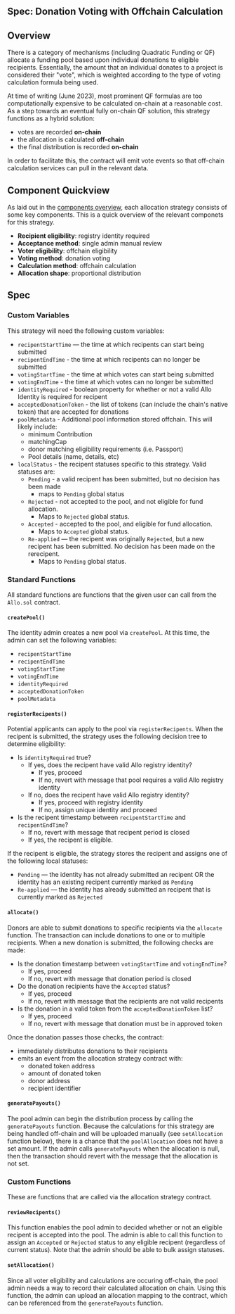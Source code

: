 Spec: Donation Voting with Offchain Calculation
---------------------------------

## Overview 
There is a category of mechanisms (including Quadratic Funding or QF) allocate a funding pool based upon individual donations to eligible recipients. Essentially, the amount that an individual donates to a project is considered their "vote", which is weighted according to the type of voting calculation formula being used. 

At time of writing (June 2023), most prominent QF formulas are too computationally expensive to be calculated on-chain at a reasonable cost. As a step towards an eventual fully on-chain QF solution, this strategy functions as a hybrid solution: 
* votes are recorded **on-chain**
* the allocation is calculated **off-chain**
* the final distribution is recorded **on-chain**

In order to facilitate this, the contract will emit vote events so that off-chain calculation services can pull in the relevant data. 

## Component Quickview
As laid out in the [components overview](https://docs.google.com/document/d/1qoOP07oMKzUCyfb4HbnyeD6ZYEQa004i5Zwqoy7-Ox8/edit), each allocation strategy consists of some key components. This is a quick overview of the relevant componets for this strategy.
- **Recipient eligibility**: registry identity required
- **Acceptance method**: single admin manual review
- **Voter eligibility**: offchain eligibility
- **Voting method**: donation voting
- **Calculation method**: offchain calculation
- **Allocation shape**: proportional distribution

## Spec
### Custom Variables
This strategy will need the following custom variables:
- `recipentStartTime` — the time at which recipents can start being submitted
- `recipentEndTime` - the time at which recipents can no longer be submitted
- `votingStartTime` - the time at which votes can start being submitted
- `votingEndTime` - the time at which votes can no longer be submitted
- `identityRequired` - boolean property for whether or not a valid Allo Identity is required for recipent
- `acceptedDonationToken` - the list of tokens (can include the chain's native token) that are accepted for donations
- `poolMetadata` - Additional pool information stored offchain. This will likely include: 
    - minimum Contribution
    - matchingCap
    - donor matching eligibility requirements (i.e. Passport)
    - Pool details (name, details, etc)
- `localStatus` - the recipent statuses specific to this strategy. Valid statuses are:
    - `Pending` - a valid recipent has been submitted, but no decision has been made
        - maps to `Pending` global status
    - `Rejected` - not accepted to the pool, and not eligible for fund allocation.
        - Maps to `Rejected` global status.
    - `Accepted` - accepted to the pool, and eligible for fund allocation.
        - Maps to `Accepted` global status.
    - `Re-applied` — the recipent was originally `Rejected`, but a new recipent has been submitted. No decision has been made on the rerecipent. 
        - Maps to `Pending` global status.

### Standard Functions
All standard functions are functions that the given user can call from the `Allo.sol` contract.
#### `createPool()`
The identity admin creates a new pool via `createPool`. At this time, the admin can set the following variables:
- `recipentStartTime` 
- `recipentEndTime` 
- `votingStartTime`
- `votingEndTime`
- `identityRequired`
- `acceptedDonationToken`
- `poolMetadata`

#### `registerRecipents()`
Potential applicants can apply to the pool via `registerRecipents`. When the recipent is submitted, the strategy uses the following decision tree to determine eligibility:

- Is `identityRequired` true? 
    - If yes, does the recipent have valid Allo registry identity?
        - If yes, proceed
        - If no, revert with message that pool requires a valid Allo registry identity
    - If no, does the recipent have valid Allo registry identity?
        - If yes, proceed with registry identity
        - If no, assign unique identity and proceed
- Is the recipent timestamp between `recipentStartTime` and `recipentEndTime`?
    - If no, revert with message that recipent period is closed
    - If yes, the recipent is eligible.


If the recipent is eligible, the strategy stores the recipent and assigns one of the following local statuses:
- `Pending` — the identity has not already submitted an recipent OR the identity has an existing recipent currently marked as `Pending`
- `Re-applied` — the identity has already submitted an recipent that is currently marked as `Rejected`

#### `allocate()`
Donors are able to submit donations to specific recipients via the `allocate` function. The transaction can include donations to one or to multiple recipients. When a new donation is submitted, the following checks are made:
- Is the donation timestamp between `votingStartTime` and `votingEndTime`?
    - If yes, proceed
    - If no, revert with message that donation period is closed
- Do the donation recipients have the `Accepted` status?
    - If yes, proceed
    - If no, revert with message that the recipients are not valid recipents
- Is the donation in a valid token from the `acceptedDonationToken` list?
    - If yes, proceed
    - If no, revert with message that donation must be in approved token

Once the donation passes those checks, the contract:
- immediately distributes donations to their recipients
- emits an event from the allocation strategy contract with:
    - donated token address
    - amount of donated token
    - donor address
    - recipient identifier

#### `generatePayouts()`
The pool admin can begin the distribution process by calling the `generatePayouts` function. Because the calculations for this strategy are being handled off-chain and will be uploaded manually (see `setAllocation` function below), there is a chance that the `poolAllocation` does not have a set amount. If the admin calls `generatePayouts` when the allocation is null, then the transaction should revert with the message that the allocation is not set. 

### Custom Functions
These are functions that are called via the allocation strategy contract.

#### `reviewRecipents()`
This function enables the pool admin to decided whether or not an eligible recipent is accepted into the pool. The admin is able to call this function to assign an `Accepted` or `Rejected` status to any eligible recipent (regardless of current status). Note that the admin should be able to bulk assign statuses. 

#### `setAllocation()`
Since all voter eligibility and calculations are occuring off-chain, the pool admin needs a way to record their calculated allocation on chain. Using this function, the admin can upload an allocation mapping to the contract, which can be referenced from the `generatePayouts` function. 
